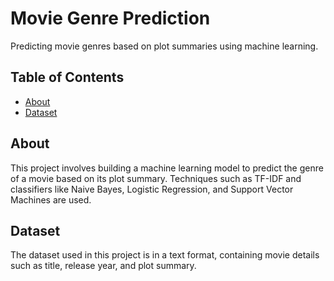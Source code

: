 # Movie Genre Prediction

Predicting movie genres based on plot summaries using machine learning.

## Table of Contents

- [About](#about)
- [Dataset](#dataset)

## About

This project involves building a machine learning model to predict the genre of a movie based on its plot summary. Techniques such as TF-IDF and classifiers like Naive Bayes, Logistic Regression, and Support Vector Machines are used.

## Dataset

The dataset used in this project is in a text format, containing movie details such as title, release year, and plot summary.


